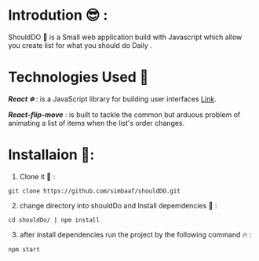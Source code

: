 # Introdution 😎 : 

ShouldDO :100: is a Small web  application build with Javascript which allow you create list for what you should do Daily .

# Technologies Used 💎

***React 🔯*** : is a JavaScript library for building user interfaces [Link](https://reactjs.org/).

***React-flip-move*** : is  built to tackle the common but arduous problem of animating a list of items when the list's order changes.


# Installaion 🚀:

 1) Clone it 📍 : 
 ```
 git clone https://github.com/simbaaf/shouldDO.git
 ```

 2) change directory into shouldDo and Install depemdencies 👊 :
 ```
cd shouldDo/ | npm install
 ```

 3) after install dependencies run the project by the following command :fire: :
 ```
 npm start
 ```
